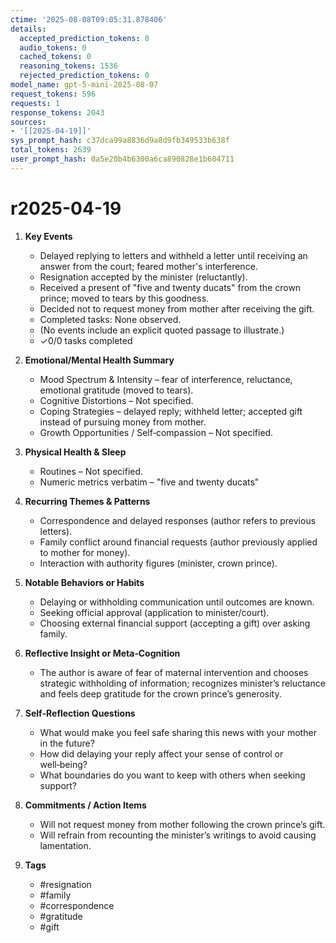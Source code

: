 ```yaml
---
ctime: '2025-08-08T09:05:31.878406'
details:
  accepted_prediction_tokens: 0
  audio_tokens: 0
  cached_tokens: 0
  reasoning_tokens: 1536
  rejected_prediction_tokens: 0
model_name: gpt-5-mini-2025-08-07
request_tokens: 596
requests: 1
response_tokens: 2043
sources:
- '[[2025-04-19]]'
sys_prompt_hash: c37dca99a8836d9a8d9fb349533b638f
total_tokens: 2639
user_prompt_hash: 0a5e20b4b6300a6ca890828e1b604711
---
```

# r2025-04-19

1. **Key Events**
   - Delayed replying to letters and withheld a letter until receiving an answer from the court; feared mother's interference.
   - Resignation accepted by the minister (reluctantly).
   - Received a present of "five and twenty ducats" from the crown prince; moved to tears by this goodness.
   - Decided not to request money from mother after receiving the gift.
   - Completed tasks: None observed.
   - (No events include an explicit quoted passage to illustrate.)
   - ✓0/0 tasks completed

2. **Emotional/Mental Health Summary**
   - Mood Spectrum & Intensity – fear of interference, reluctance, emotional gratitude (moved to tears).
   - Cognitive Distortions – Not specified.
   - Coping Strategies – delayed reply; withheld letter; accepted gift instead of pursuing money from mother.
   - Growth Opportunities / Self‑compassion – Not specified.

3. **Physical Health & Sleep**
   - Routines – Not specified.
   - Numeric metrics verbatim – "five and twenty ducats"

4. **Recurring Themes & Patterns**
   - Correspondence and delayed responses (author refers to previous letters).
   - Family conflict around financial requests (author previously applied to mother for money).
   - Interaction with authority figures (minister, crown prince).

5. **Notable Behaviors or Habits**
   - Delaying or withholding communication until outcomes are known.
   - Seeking official approval (application to minister/court).
   - Choosing external financial support (accepting a gift) over asking family.

6. **Reflective Insight or Meta‑Cognition**
   - The author is aware of fear of maternal intervention and chooses strategic withholding of information; recognizes minister’s reluctance and feels deep gratitude for the crown prince’s generosity.

7. **Self‑Reflection Questions**
   - What would make you feel safe sharing this news with your mother in the future?
   - How did delaying your reply affect your sense of control or well‑being?
   - What boundaries do you want to keep with others when seeking support?

8. **Commitments / Action Items**
   - Will not request money from mother following the crown prince’s gift.
   - Will refrain from recounting the minister’s writings to avoid causing lamentation.

9. **Tags**
   - #resignation
   - #family
   - #correspondence
   - #gratitude
   - #gift